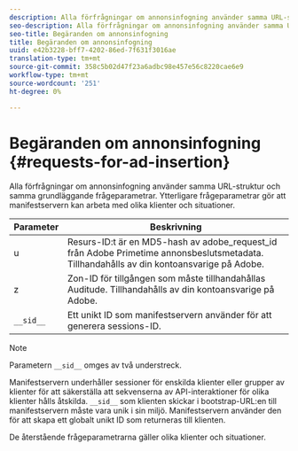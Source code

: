```yaml
---
description: Alla förfrågningar om annonsinfogning använder samma URL-struktur och samma grundläggande frågeparametrar. Ytterligare frågeparametrar gör att manifestservern kan arbeta med olika klienter och situationer.
seo-description: Alla förfrågningar om annonsinfogning använder samma URL-struktur och samma grundläggande frågeparametrar. Ytterligare frågeparametrar gör att manifestservern kan arbeta med olika klienter och situationer.
seo-title: Begäranden om annonsinfogning
title: Begäranden om annonsinfogning
uuid: e42b3228-bff7-4202-86ed-7f631f3016ae
translation-type: tm+mt
source-git-commit: 358c5b02d47f23a6adbc98e457e56c8220cae6e9
workflow-type: tm+mt
source-wordcount: '251'
ht-degree: 0%

---
```



# Begäranden om annonsinfogning {#requests-for-ad-insertion}

Alla förfrågningar om annonsinfogning använder samma URL-struktur och samma grundläggande frågeparametrar. Ytterligare frågeparametrar gör att manifestservern kan arbeta med olika klienter och situationer.

| Parameter | Beskrivning |
|--- |--- |
| u | Resurs-ID:t är en MD5-hash av adobe_request_id från Adobe Primetime annonsbeslutsmetadata. Tillhandahålls av din kontoansvarige på Adobe. |
| z | Zon-ID för tillgången som måste tillhandahållas Auditude. Tillhandahålls av din kontoansvarige på Adobe. |
| `__sid__` | Ett unikt ID som manifestservern använder för att generera sessions-ID. |

>[!NOTE]
>
>Parametern `__sid__` omges av två understreck.

Manifestservern underhåller sessioner för enskilda klienter eller grupper av klienter för att säkerställa att sekvenserna av API-interaktioner för olika klienter hålls åtskilda. `__sid__` som klienten skickar i bootstrap-URL:en till manifestservern måste vara unik i sin miljö. Manifestservern använder den för att skapa ett globalt unikt ID som returneras till klienten.

De återstående frågeparametrarna gäller olika klienter och situationer.